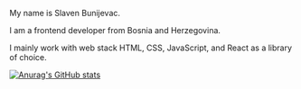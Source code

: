 My name is Slaven Bunijevac.

I am a frontend developer from Bosnia and Herzegovina.

I mainly work with web stack HTML, CSS, JavaScript, and React as a library of choice.

[![Anurag's GitHub stats](https://github-readme-stats.vercel.app/api?username=BSlaven)](https://github.com/anuraghazra/github-readme-stats)
